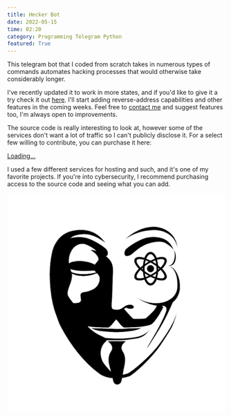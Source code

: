 ```yaml
---
title: Hecker Bot
date: 2022-05-15
time: 02:20
category: Programming Telegram Python
featured: True
---
```

This telegram bot that I coded from scratch takes in numerous types of commands automates hacking processes that would otherwise take considerably longer. 

I've recently updated it to work in more states, and if you'd like to give it a try check it out [here](https://t.me/heckerbot2022bot). I'll start adding reverse-address capabilities and other features in the coming weeks. Feel free to [contact me](/contact) and suggest features too, I'm always open to improvements.

The source code is really interesting to look at, however some of the services don't want a lot of traffic so I can't publicly disclose it. For a select few willing to contribute, you can purchase it here:
<div class="gumroad-product-embed"><a href="https://grahamzemel.gumroad.com/l/HeckerBot">Loading...</a></div>

I used a few different services for hosting and such, and it's one of my favorite projects. If you're into cybersecurity, I recommend purchasing access to the source code and seeing what you can add. 

![heckerbot](./heckerbot.png)